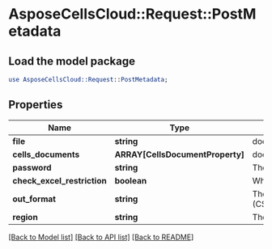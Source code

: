 # AsposeCellsCloud::Request::PostMetadata 

## Load the model package
```perl
use AsposeCellsCloud::Request::PostMetadata;
```

## Properties
Name | Type | Description | Notes
------------ | ------------- | ------------- | -------------
**file** | **string** | document properties |
**cells_documents** | **ARRAY[CellsDocumentProperty]** | document properties |
**password** | **string** | The password needed to open an Excel file. |
**check_excel_restriction** | **boolean** | Whether check restriction of excel file when user modify cells related objects. |
**out_format** | **string** | The output data file format.(CSV/XLS/HTML/MHTML/ODS/PDF/XML/TXT/TIFF/XLSB/XLSM/XLSX/XLTM/XLTX/XPS/PNG/JPG/JPEG/GIF/EMF/BMP/MD[Markdown]/Numbers) |
**region** | **string** | The regional settings for workbook. |  

[[Back to Model list]](../README.md#documentation-for-requests) [[Back to API list]](../README.md#documentation-for-api-endpoints) [[Back to README]](../README.md)

